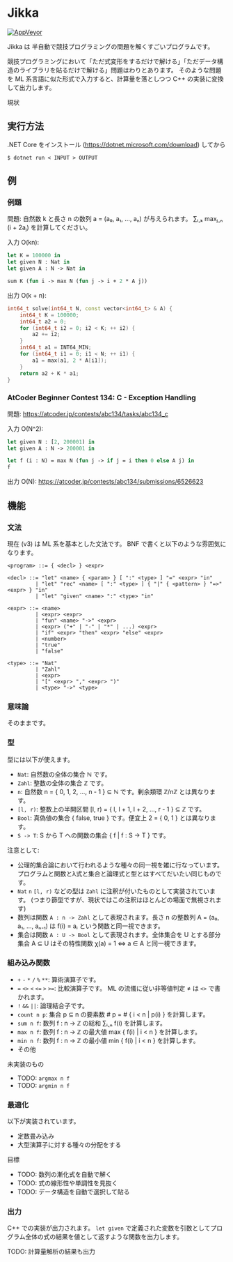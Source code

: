 # Jikka

[![AppVeyor](https://ci.appveyor.com/api/projects/status/by1shf3c22xvwt19/branch/master?svg=true)](https://ci.appveyor.com/project/kmyk/jikka)

Jikka は 半自動で競技プログラミングの問題を解くすごいプログラムです。

競技プログラミングにおいて「ただ式変形をするだけで解ける」「ただデータ構造のライブラリを貼るだけで解ける」問題はわりとあります。
そのような問題を ML 系言語に似た形式で入力すると、計算量を落としつつ C++ の実装に変換して出力します。

現状

## 実行方法

.NET Core をインストール (<https://dotnet.microsoft.com/download>) してから

``` console
$ dotnet run < INPUT > OUTPUT
```

## 例

### 例題

問題:
自然数 k と長さ n の数列 a = (a₀, a₁, …, aₙ) が与えられます。
∑ᵢ˱ₖ maxⱼ˱ₙ (i + 2aⱼ) を計算してください。

入力 O(kn):

``` sml
let K = 100000 in
let given N : Nat in
let given A : N -> Nat in

sum K (fun i -> max N (fun j -> i + 2 * A j))
```

出力 O(k + n):

``` c++
int64_t solve(int64_t N, const vector<int64_t> & A) {
    int64_t K = 100000;
    int64_t a2 = 0;
    for (int64_t i2 = 0; i2 < K; ++ i2) {
        a2 += i2;
    }
    int64_t a1 = INT64_MIN;
    for (int64_t i1 = 0; i1 < N; ++ i1) {
        a1 = max(a1, 2 * A[i1]);
    }
    return a2 + K * a1;
}
```

### AtCoder Beginner Contest 134: C - Exception Handling

問題: <https://atcoder.jp/contests/abc134/tasks/abc134_c>

入力 O(N^2):

``` sml
let given N : [2, 200001) in
let given A : N -> 200001 in

let f (i : N) = max N (fun j -> if j = i then 0 else A j) in
f
```

出力 O(N): <https://atcoder.jp/contests/abc134/submissions/6526623>

## 機能

### 文法

現在 (v3) は ML 系を基本とした文法です。
BNF で書くと以下のような雰囲気になります。

``` ebnf
<program> ::= { <decl> } <expr>

<decl> ::= "let" <name> { <param> } [ ":" <type> ] "=" <expr> "in"
         | "let" "rec" <name> [ ":" <type> ] { "|" { <pattern> } "=>" <expr> } "in"
         | "let" "given" <name> ":" <type> "in"

<expr> ::= <name>
         | <expr> <expr>
         | "fun" <name> "->" <expr>
         | <expr> ("+" | "-" | "*" | ...) <expr>
         | "if" <expr> "then" <expr> "else" <expr>
         | <number>
         | "true"
         | "false"

<type> ::= "Nat"
         | "Zahl"
         | <expr>
         | "[" <expr> "," <expr> ")"
         | <type> "->" <type>
```

### 意味論

そのままです。

### 型

型には以下が使えます。

-   `Nat`: 自然数の全体の集合 ℕ です。
-   `Zahl`: 整数の全体の集合 ℤ です。
-   `n`: 自然数 n = { 0, 1, 2, …, n - 1 } ⊆ ℕ です。剰余類環 ℤ/nℤ とは異なります。
-   `[l, r)`: 整数上の半開区間 [l, r) = { l, l + 1, l + 2, …, r - 1 } ⊆ ℤ です。
-   `Bool`: 真偽値の集合 { false, true } です。便宜上 2 = { 0, 1 } とは異なります。
-   `S -> T`: S から T への関数の集合 { f | f : S → T } です。

注意として:

-   公理的集合論において行われるような種々の同一視を雑に行なっています。プログラムと関数とλ式と集合と論理式と型とはすべてだいたい同じものです。
-   `Nat` `n` `[l, r)` などの型は `Zahl` に注釈が付いたものとして実装されています。 (つまり篩型ですが、現状ではこの注釈はほとんどの場面で無視されます)
-   数列は関数 `A : n -> Zahl` として表現されます。長さ n の整数列 A = (a₀, a₁, …, aₙ₋₁) は f(i) = aᵢ という関数と同一視できます。
-   集合は関数 `A : U -> Bool` として表現されます。全体集合を U とする部分集合 A ⊆ U はその特性関数 χ(a) = 1 ⇔ a ∈ A と同一視できます。

### 組み込み関数

-   `+` `-` `*` `/` `%` `**`: 算術演算子です。
-   `=` `<>` `<` `<=` `>` `>=`: 比較演算子です。 ML の流儀に従い非等値判定 ≠ は `<>` で書かれます。
-   `!` `&&` `||`: 論理結合子です。
-   `count n p`: 集合 p ⊆ n の要素数 # p = # { i < n | p(i) } を計算します。
-   `sum n f`: 数列 f : n →  ℤ の総和 ∑ᵢ˱ₙ f(i) を計算します。
-   `max n f`: 数列 f : n →  ℤ の最大値 max { f(i) | i < n } を計算します。
-   `min n f`: 数列 f : n →  ℤ の最小値 min { f(i) | i < n } を計算します。
-   その他

未実装のもの

-   TODO: `argmax n f`
-   TODO: `argmin n f`

### 最適化

以下が実装されています。

-   定数畳み込み
-   大型演算子に対する種々の分配をする

目標

-   TODO: 数列の漸化式を自動で解く
-   TODO: 式の線形性や単調性を見抜く
-   TODO: データ構造を自動で選択して貼る

### 出力

C++ での実装が出力されます。
`let given` で定義された変数を引数としてプログラム全体の式の結果を値として返すような関数を出力します。

TODO: 計算量解析の結果も出力
